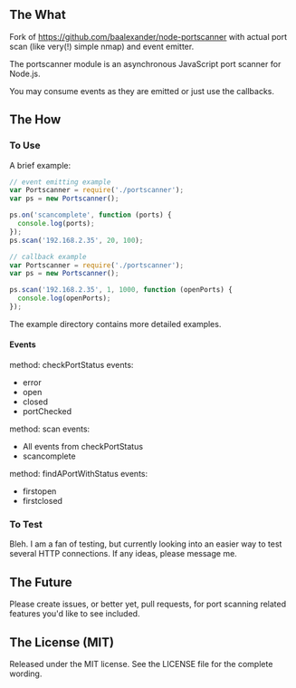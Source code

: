 
## The What

Fork of https://github.com/baalexander/node-portscanner with actual port scan (like very(!) simple nmap) and event emitter.

The portscanner module is an asynchronous JavaScript port scanner for Node.js.

You may consume events as they are emitted or just use the callbacks.

## The How

### To Use

A brief example:

```javascript
// event emitting example
var Portscanner = require('./portscanner');
var ps = new Portscanner();

ps.on('scancomplete', function (ports) {
  console.log(ports);
});
ps.scan('192.168.2.35', 20, 100);

// callback example
var Portscanner = require('./portscanner');
var ps = new Portscanner();

ps.scan('192.168.2.35', 1, 1000, function (openPorts) {
  console.log(openPorts);
});
```
The example directory contains more detailed examples.

#### Events
method: checkPortStatus
events:
* error
* open
* closed
* portChecked

method: scan
events:
* All events from checkPortStatus
* scancomplete

method: findAPortWithStatus
events:
* firstopen
* firstclosed

### To Test

Bleh. I am a fan of testing, but currently looking into an easier way to test
several HTTP connections. If any ideas, please message me.

## The Future

Please create issues, or better yet, pull requests, for port scanning related
features you'd like to see included.

## The License (MIT)

Released under the MIT license. See the LICENSE file for the complete wording.

